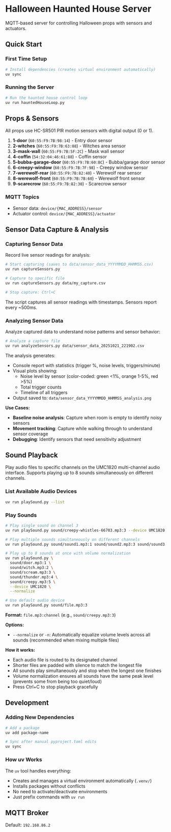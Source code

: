 # Halloween Haunted House Server

MQTT-based server for controlling Halloween props with sensors and actuators.

## Quick Start

### First Time Setup

```bash
# Install dependencies (creates virtual environment automatically)
uv sync
```

### Running the Server

```bash
# Run the haunted house control loop
uv run hauntedHouseLoop.py
```

## Props & Sensors

All props use HC-SR501 PIR motion sensors with digital output (0 or 1).

1. **1-door** (`60:55:F9:7B:98:14`) - Entry door sensor
2. **2-witches** (`60:55:F9:7B:63:88`) - Witches area sensor
3. **3-mask-wall** (`60:55:F9:7B:5F:2C`) - Mask wall sensor
4. **4-coffin** (`54:32:04:46:61:88`) - Coffin sensor
5. **5-bubba-garage-door** (`60:55:F9:7B:60:BC`) - Bubba/garage door sensor
6. **6-creepy-window** (`60:55:F9:7B:7F:98`) - Creepy window sensor
7. **7-werewolf-rear** (`60:55:F9:7B:82:40`) - Werewolf rear sensor
8. **8-werewolf-front** (`60:55:F9:7B:7B:60`) - Werewolf front sensor
9. **9-scarecrow** (`60:55:F9:7B:82:30`) - Scarecrow sensor

### MQTT Topics

- Sensor data: `device/{MAC_ADDRESS}/sensor`
- Actuator control: `device/{MAC_ADDRESS}/actuator`

## Sensor Data Capture & Analysis

### Capturing Sensor Data

Record live sensor readings for analysis:

```bash
# Start capturing (saves to data/sensor_data_YYYYMMDD_HHMMSS.csv)
uv run captureSensors.py

# Capture to specific file
uv run captureSensors.py data/my_capture.csv

# Stop capture: Ctrl+C
```

The script captures all sensor readings with timestamps. Sensors report every ~500ms.

### Analyzing Sensor Data

Analyze captured data to understand noise patterns and sensor behavior:

```bash
# Analyze a capture file
uv run analyzeSensors.py data/sensor_data_20251021_221902.csv
```

The analysis generates:
- Console report with statistics (trigger %, noise levels, triggers/minute)
- Visual plots showing:
  - Noise level by sensor (color-coded: green <1%, orange 1-5%, red >5%)
  - Total trigger counts
  - Timeline of all triggers
- Output saved to: `data/sensor_data_YYYYMMDD_HHMMSS_analysis.png`

**Use Cases:**
- **Baseline noise analysis**: Capture when room is empty to identify noisy sensors
- **Movement tracking**: Capture while walking through to understand sensor coverage
- **Debugging**: Identify sensors that need sensitivity adjustment

## Sound Playback

Play audio files to specific channels on the UMC1820 multi-channel audio interface. Supports playing up to 8 sounds simultaneously on different channels.

### List Available Audio Devices

```bash
uv run playSound.py --list
```

### Play Sounds

```bash
# Play single sound on channel 3
uv run playSound.py sound/creepy-whistles-66703.mp3:3 --device UMC1820

# Play multiple sounds simultaneously on different channels
uv run playSound.py sound/sound1.mp3:1 sound/sound2.mp3:3 sound/sound3.mp3:5 --device UMC1820

# Play up to 8 sounds at once with volume normalization
uv run playSound.py \
  sound/door.mp3:1 \
  sound/witch.mp3:2 \
  sound/scream.mp3:3 \
  sound/thunder.mp3:4 \
  sound/creepy.mp3:5 \
  --device UMC1820 \
  --normalize

# Use default audio device
uv run playSound.py sound/file.mp3:3
```

**Format:** `file.mp3:channel` (e.g., `sound/creepy.mp3:3`)

**Options:**
- `--normalize` or `-n`: Automatically equalize volume levels across all sounds (recommended when mixing multiple files)

**How it works:**
- Each audio file is routed to its designated channel
- Shorter files are padded with silence to match the longest file
- All sounds play simultaneously and stop when the longest one finishes
- Volume normalization ensures all sounds have the same peak level (prevents some from being too quiet/loud)
- Press Ctrl+C to stop playback gracefully

## Development

### Adding New Dependencies

```bash
# Add a package
uv add package-name

# Sync after manual pyproject.toml edits
uv sync
```

### How uv Works

The `uv` tool handles everything:
- Creates and manages a virtual environment automatically (`.venv/`)
- Installs packages without conflicts
- No need to activate/deactivate environments
- Just prefix commands with `uv run`

## MQTT Broker

Default: `192.168.86.2`
